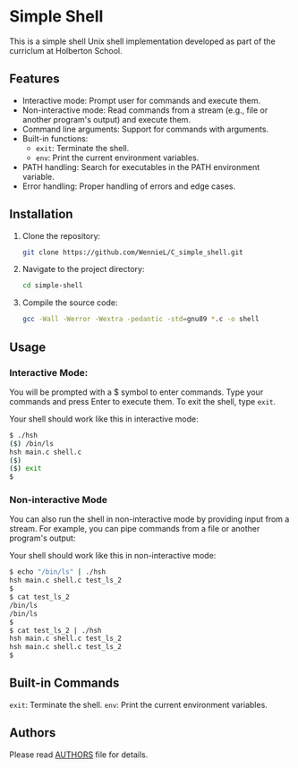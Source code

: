 # Simple Shell

This is a simple shell Unix shell implementation developed as part of the curriclum at Holberton School.

## Features

- Interactive mode: Prompt user for commands and execute them.
- Non-interactive mode: Read commands from a stream (e.g., file or another program's output) and execute them.
- Command line arguments: Support for commands with arguments.
- Built-in functions:
  - `exit`: Terminate the shell.
  - `env`: Print the current environment variables.
- PATH handling: Search for executables in the PATH environment variable.
- Error handling: Proper handling of errors and edge cases.

## Installation

1. Clone the repository:

   ```bash
   git clone https://github.com/WennieL/C_simple_shell.git
   ```

2. Navigate to the project directory:
   ```bash
   cd simple-shell
   ```

3. Compile the source code:
   ```bash
   gcc -Wall -Werror -Wextra -pedantic -std=gnu89 *.c -o shell
   ```

## Usage

### Interactive Mode: 

You will be prompted with a $ symbol to enter commands. 
Type your commands and press Enter to execute them. 
To exit the shell, type `exit`.

Your shell should work like this in interactive mode:

```bash
$ ./hsh
($) /bin/ls
hsh main.c shell.c
($)
($) exit
$
```

### Non-interactive Mode

You can also run the shell in non-interactive mode by providing input from a stream. 
For example, you can pipe commands from a file or another program's output:

Your shell should work like this in non-interactive mode:

```bash
$ echo "/bin/ls" | ./hsh
hsh main.c shell.c test_ls_2
$
$ cat test_ls_2
/bin/ls
/bin/ls
$
$ cat test_ls_2 | ./hsh
hsh main.c shell.c test_ls_2
hsh main.c shell.c test_ls_2
$
```

## Built-in Commands
`exit`: Terminate the shell.
`env`: Print the current environment variables.

## Authors
Please read [AUTHORS](https://github.com/WennieL/C_Simple_Shell/blob/main/AUTHORS) file for details.
